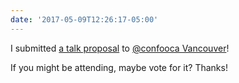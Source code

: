 ```yaml
---
date: '2017-05-09T12:26:17-05:00'
---
```

I submitted [a talk proposal](https://confoo.ca/en/yvr2017/call-for-papers/speaker/avi-flax) to [@confooca Vancouver](https://confoo.ca/en/yvr2017)!

If you might be attending, maybe vote for it? Thanks!
